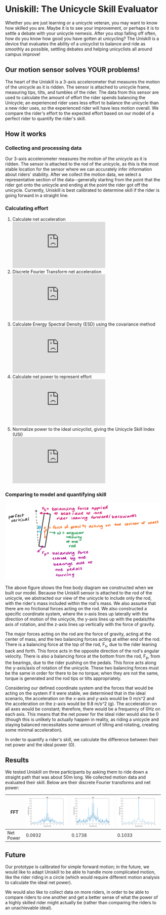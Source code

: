 <style>
body{
  background-image: url("http://image.flaticon.com/icons/png/512/68/68283.png");
  background-attachment: fixed;
  background-position: top;
  background-repeat: repeat;
  background-size: cover;
  }
  .main-content {
  background-color: white;

</style>

# Uniskill: The Unicycle Skill Evaluator
Whether you are just learning or a unicycle veteran, you may want to know how skilled you are. Maybe it is to see your improvement, or perhaps it is to settle a debate with your unicycle nemesis. After you stop falling off often, how do you know how good you have gotten at unicycling? The Uniskill is a device that evaluates the ability of a unicyclist to balance and ride as smoothly as possible, settling debates and helping unicyclists all around campus improve!
## Our motion sensor solves YOUR problems!
The heart of the Uniskill is a 3-axis accelerometer that measures the motion of the unicycle as it is ridden. The sensor is attached to unicycle frame, measuring tips, tilts, and tumbles of the rider. The data from this sensor are used to calculate the amount of effort the rider spends balancing the Unicycle; an experienced rider uses less effort to balance the unicycle than a new rider uses, so the experienced rider will have less motion overall. We compare the rider's effort to the expected effort based on our model of a perfect rider to quantify the rider's skill.
## How it works
### Collecting and processing data
Our 3-axis accelerometer measures the motion of the unicycle as it is ridden. The sensor is attached to the rod of the unicycle, as this is the most stable location for the sensor where we can accurately infer information about riders' stability. After we collect the motion data, we select a representative section of the data--generally starting from the point that the rider got onto the unicycle and ending at the point the rider got off the unicycle. Currently, Uniskill is best calibrated to determine skill if the rider is going forward in a straight line.
### Calculating effort
1. Calculate net acceleration<br>
![img](https://latex.codecogs.com/gif.latex?a%28t%29%3D%5Csqrt%20%7Ba_x%5E2%28t%29&plus;a_y%5E2%28t%29&plus;a_z%5E2%28t%29%7D)
1. Discrete Fourier Transform net acceleration<br>
![img](https://latex.codecogs.com/gif.latex?A%5Bf%5D%3Ddft%5Cleft%20%5C%7B%20a%28t%29%20%5Cright%20%5C%7D)
1. Calculate Energy Spectral Density (ESD) using the covariance method<br>
![img](https://latex.codecogs.com/gif.latex?S_%7Bxx%7D%5Bf%5D%20%3D%20A%5Bf%5DA%5E*%5Bf%5D)
1. Calculate net power to represent effort<br>
![img](https://latex.codecogs.com/gif.latex?P%20%3D%20%5Cfrac%7B1%7D%7B%5Cpi%7D%20%5Cint%20S_%7Bxx%7D%28f%29df)
1. Normalize power to the ideal unicyclist, giving the Unicycle Skill Index (USI)<br>
![img](https://latex.codecogs.com/gif.latex?USI%20%3D%20P-P_%7Bideal%7D)

### Comparing to model and quantifying skill
![img](/assets/img/fbd_updated.PNG)

The above figure shows the free body diagram we constructed when we built our model. Because the Uniskill sensor is attached to the rod of the unicycle, we abstracted our view of the unicycle to include only the rod, with the rider's mass included within the rod's mass. We also assume that there are no frictional forces acting on the rod. We also constructed a specific coordinate system, where the x-axis lines up laterally with the direction of motion of the unicycle, the y-axis lines up with the pedals/the axis of rotation, and the z-axis lines up vertically with the force of gravity.

The major forces acting on the rod are the force of gravity, acting at the center of mass, and the two balancing forces acting at either end of the rod. There is a balancing force at the top of the rod, F<sub>s</sub>, due to the rider leaning back and forth. This force acts in the opposite direction of the rod's angular velocity. There is also a balancing force at the bottom from the rod, F<sub>p</sub>, from the bearings, due to the rider pushing on the pedals. This force acts along the y-axis/axis of rotation of the unicycle. These two balancing forces must be the same in order for there to be no torque; when they are not the same, torque is generated and the rod tips or tilts appropriately.

Considering our defined coordinate system and the forces that would be acting on the system if it were stable, we determined that in the ideal scenario, the acceleration on the x-axis and y-axis would be 0 m/s^2 and the acceleration on the z-axis would be 9.8 m/s^2 (g). The acceleration on all axes would be constant; therefore, there would be a frequency of 0Hz on each axis. This means that the net power for the ideal rider would also be 0 (though this is unlikely to actually happen in reality, as riding a unicycle and staying balanced necessitates some amount of tilting and rotating, creating some minimal acceleration).

In order to quantify a rider's skill, we calculate the difference between their net power and the ideal power (0).

## Results
We tested Uniskill on three participants by asking them to ride down a straight path that was about 50m long. We collected motion data and evaluated their skill. Below are their discrete Fourier transforms and net power:

FFT |![img](/assets/img/NS_FFT.png)|![img](/assets/img/NF_FFT.png)|![img](/assets/img/JR_FFT.png)
---|--- | --- | ---
Net Power | 0.0932 | 0.1738 | 0.1033

## Future
Our prototype is calibrated for simple forward motion; in the future, we would like to adapt Uniskill to be able to handle more complicated motion, like the rider riding in a circle (which would require different motion analysis to calculate the ideal net power).

We would also like to collect data on more riders, in order to be able to compare riders to one another and get a better sense of what the power of a highly skilled rider might actually be (rather than comparing the riders to an unachievable ideal).
